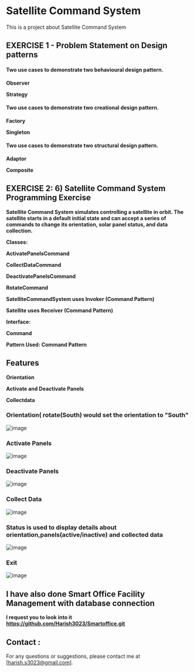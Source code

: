 # Satellite Command System
This is a project about Satellite Command System
## EXERCISE 1 - Problem Statement on Design patterns

  #### Two use cases to demonstrate two behavioural design pattern.

  **Observer**
  
  **Strategy**
  
  #### Two use cases to demonstrate two creational design pattern.

  **Factory**
  
  **Singleton**
  
  #### Two use cases to demonstrate two structural design pattern.
  
  **Adaptor**
  
  **Composite**

## EXERCISE 2: 6) Satellite Command System Programming Exercise

**Satellite Command System  simulates controlling a satellite in orbit. The satellite starts in a default
initial state and can accept a series of commands to change its orientation, solar panel status, and data collection.**

**Classes:**

**ActivatePanelsCommand**

**CollectDataCommand**

**DeactivatePanelsCommand**

**RotateCommand**

**SatelliteCommandSystem uses Invoker (Command Pattern)**

**Satellite uses Receiver (Command Pattern)**

**Interface:**

**Command**

**Pattern Used: Command Pattern**

## Features

**Orientation**

**Activate and Deactivate Panels**

**Collectdata**

### Orientation( rotate(South) would set the orientation to "South"


![image](https://github.com/user-attachments/assets/52e34b0c-0c3f-4e8b-b01f-70ec770c6406)

### Activate Panels

![image](https://github.com/user-attachments/assets/2edba3d1-c672-423f-8d5c-aead13b6adad)

### Deactivate Panels

![image](https://github.com/user-attachments/assets/96156038-7097-445d-ad30-54ea283f46ca)

### Collect Data 

![image](https://github.com/user-attachments/assets/94d09699-e07a-4123-8997-3df9ca9389d8)


### Status is used to display details about orientation,panels(active/inactive) and collected data

![image](https://github.com/user-attachments/assets/e7f2a842-6dae-462a-a3db-a5262d441464)

### Exit

![image](https://github.com/user-attachments/assets/d4abcedc-406a-43bc-91b4-b1c680f2af38)

## I have also done Smart Office Facility Management with database connection
**I request you to look into it**
**https://github.com/Harish3023/Smartoffice.git**

## Contact :
For any questions or suggestions, please contact me at [harish.s3023@gmail.com].

